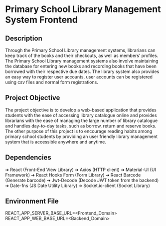 # Primary School Library Management System Frontend
## Description
Through the Primary School Library management systems, librarians can keep track of the books and their checkouts, as well as members’ profiles. The Primary School Library management systems also involve maintaining the database for entering new books and recording books that have been borrowed with their respective due dates. The library system also provides an easy way to register user accounts, user accounts can be registered using csv files and normal form registrations. 

## Project Objective
The project objective is to develop a web-based application that provides students with the ease of accessing library catalogue online and provides librarians with the ease of managing the large number of library catalogue and handles day-to-day tasks, such as borrow, return and reserve books. The other purpose of this project is to encourage reading habits among primary school students by providing an user friendly library management system that is accessible anywhere and anytime.

## Dependencies
➔	React (Front-End View Library)
➔	Axios (HTTP client)
➔	Material-UI (UI Framework)
➔	React Hooks Form (Form Library)
➔	React Barcode (Generate barcode)
➔	Jwt-Decode (Decode JWT token from the backend)
➔	Date-fns (JS Date Utility Library)
➔ Socket.io-client (Socket Library)

## Environment File
REACT_APP_SERVER_BASE_URL=<Frontend_Domain>
REACT_APP_WEB_BASE_URL=<Backend_Domain>

